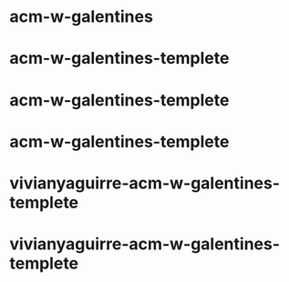 # acm-w-galentines
# acm-w-galentines-templete
# acm-w-galentines-templete
# acm-w-galentines-templete
# vivianyaguirre-acm-w-galentines-templete
# vivianyaguirre-acm-w-galentines-templete
